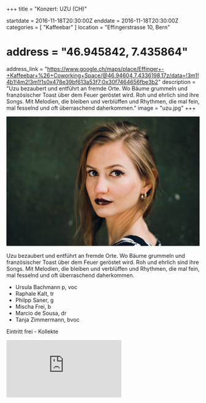 +++
title = "Konzert: UZU (CH)"

startdate = 2016-11-18T20:30:00Z
enddate = 2016-11-18T20:30:00Z
categories = [ "Kaffeebar" ]
location = "Effingerstrasse 10, Bern"
# address = "46.945842, 7.435864"
address_link = "https://www.google.ch/maps/place/Effinger+-+Kaffeebar+%26+Coworking+Space/@46.94604,7.4336198,17z/data=!3m1!4b1!4m2!3m1!1s0x478e39bf613a53f7:0x30f7464656fbe3b2"
description = "Uzu bezaubert und entführt an fremde Orte. Wo Bäume grummeln und französischer Toast über dem Feuer geröstet wird. Roh und ehrlich sind ihre Songs. Mit Melodien, die bleiben und verblüffen und Rhythmen, die mal fein, mal fesselnd und oft überraschend daherkommen."
image = "uzu.jpg"
+++

![UZU](uzu.jpg)

Uzu bezaubert und entführt an fremde Orte. Wo Bäume grummeln und französischer Toast über dem Feuer geröstet wird. Roh und ehrlich sind ihre Songs. Mit Melodien, die bleiben und verblüffen und Rhythmen, die mal fein, mal fesselnd und oft überraschend daherkommen.

* Ursula Bachmann p, voc
* Raphale Kalt, tr
* Philpp Saner, g
* Mischa Frei, b
* Marcio de Sousa, dr
* Tanja Zimmermann, bvoc

Eintritt frei - Kollekte

<div class="embed-responsive embed-responsive-16by9">
  <iframe class="embed-responsive-item" src="https://www.youtube.com/embed/ziDnfRBBB8g?rel=0" frameborder="0" allowfullscreen></iframe>
</div>
